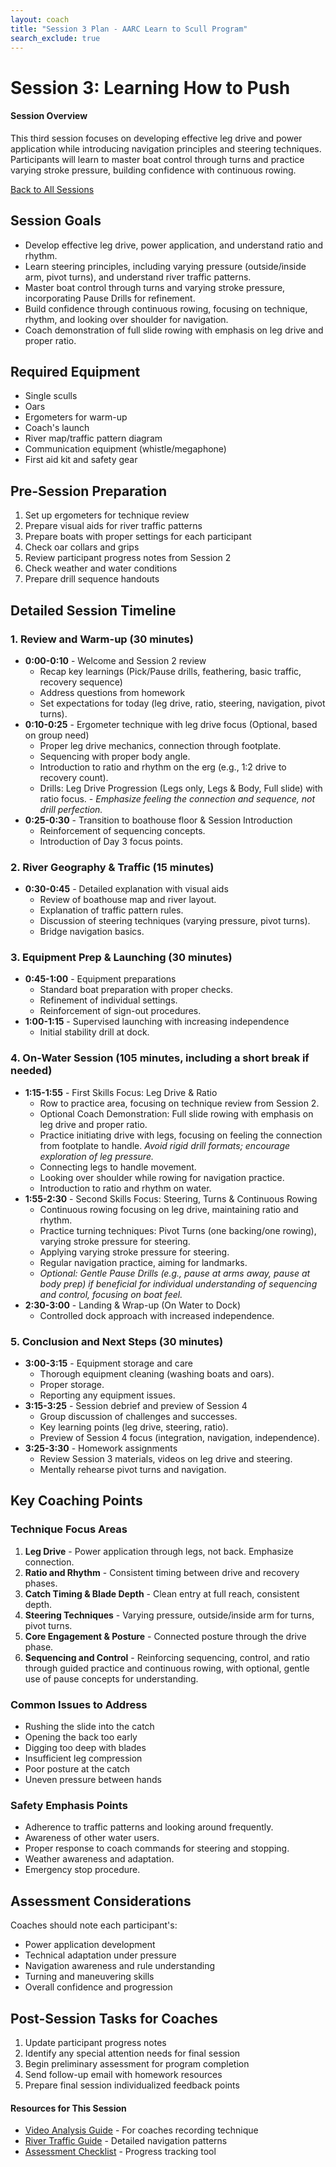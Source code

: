 ```yaml
---
layout: coach
title: "Session 3 Plan - AARC Learn to Scull Program"
search_exclude: true
---
```


# Session 3: Learning How to Push

<div class="info-box tip">
  <h4>Session Overview</h4>
  <p>This third session focuses on developing effective leg drive and power application while introducing navigation principles and steering techniques. Participants will learn to master boat control through turns and practice varying stroke pressure, building confidence with continuous rowing.</p>
  <div class="text-center mt-3">
    <a href="{{ site.baseurl }}/for-coaches/session-plans/overview.html" class="cta-button"><i class="fas fa-arrow-left"></i> Back to All Sessions</a>
  </div>
</div>

## Session Goals
- Develop effective leg drive, power application, and understand ratio and rhythm.
- Learn steering principles, including varying pressure (outside/inside arm, pivot turns), and understand river traffic patterns.
- Master boat control through turns and varying stroke pressure, incorporating Pause Drills for refinement.
- Build confidence through continuous rowing, focusing on technique, rhythm, and looking over shoulder for navigation.
- Coach demonstration of full slide rowing with emphasis on leg drive and proper ratio.

## Required Equipment
- Single sculls
- Oars
- Ergometers for warm-up
- Coach's launch
- River map/traffic pattern diagram
- Communication equipment (whistle/megaphone)
- First aid kit and safety gear

## Pre-Session Preparation
1. Set up ergometers for technique review
2. Prepare visual aids for river traffic patterns
3. Prepare boats with proper settings for each participant
4. Check oar collars and grips
5. Review participant progress notes from Session 2
6. Check weather and water conditions
7. Prepare drill sequence handouts

## Detailed Session Timeline

### 1. Review and Warm-up (30 minutes)
- **0:00-0:10** - Welcome and Session 2 review
   - Recap key learnings (Pick/Pause drills, feathering, basic traffic, recovery sequence)
   - Address questions from homework
   - Set expectations for today (leg drive, ratio, steering, navigation, pivot turns).
- **0:10-0:25** - Ergometer technique with leg drive focus (Optional, based on group need)
   - Proper leg drive mechanics, connection through footplate.
   - Sequencing with proper body angle.
   - Introduction to ratio and rhythm on the erg (e.g., 1:2 drive to recovery count).
   - Drills: Leg Drive Progression (Legs only, Legs & Body, Full slide) with ratio focus. - *Emphasize feeling the connection and sequence, not drill perfection.*
- **0:25-0:30** - Transition to boathouse floor & Session Introduction
   - Reinforcement of sequencing concepts.
   - Introduction of Day 3 focus points.

### 2. River Geography & Traffic (15 minutes)
- **0:30-0:45** - Detailed explanation with visual aids
   - Review of boathouse map and river layout.
   - Explanation of traffic pattern rules.
   - Discussion of steering techniques (varying pressure, pivot turns).
   - Bridge navigation basics.

### 3. Equipment Prep & Launching (30 minutes)
- **0:45-1:00** - Equipment preparations
   - Standard boat preparation with proper checks.
   - Refinement of individual settings.
   - Reinforcement of sign-out procedures.
- **1:00-1:15** - Supervised launching with increasing independence
   - Initial stability drill at dock.

### 4. On-Water Session (105 minutes, including a short break if needed)
- **1:15-1:55** - First Skills Focus: Leg Drive & Ratio
   - Row to practice area, focusing on technique review from Session 2.
   - Optional Coach Demonstration: Full slide rowing with emphasis on leg drive and proper ratio.
   - Practice initiating drive with legs, focusing on feeling the connection from footplate to handle. *Avoid rigid drill formats; encourage exploration of leg pressure.*
   - Connecting legs to handle movement.
   - Looking over shoulder while rowing for navigation practice.
   - Introduction to ratio and rhythm on water.
- **1:55-2:30** - Second Skills Focus: Steering, Turns & Continuous Rowing
   - Continuous rowing focusing on leg drive, maintaining ratio and rhythm.
   - Practice turning techniques: Pivot Turns (one backing/one rowing), varying stroke pressure for steering.
   - Applying varying stroke pressure for steering.
   - Regular navigation practice, aiming for landmarks.
   - *Optional: Gentle Pause Drills (e.g., pause at arms away, pause at body prep) if beneficial for individual understanding of sequencing and control, focusing on boat feel.*
- **2:30-3:00** - Landing & Wrap-up (On Water to Dock)
   - Controlled dock approach with increased independence.

### 5. Conclusion and Next Steps (30 minutes)
- **3:00-3:15** - Equipment storage and care
   - Thorough equipment cleaning (washing boats and oars).
   - Proper storage.
   - Reporting any equipment issues.
- **3:15-3:25** - Session debrief and preview of Session 4
   - Group discussion of challenges and successes.
   - Key learning points (leg drive, steering, ratio).
   - Preview of Session 4 focus (integration, navigation, independence).
- **3:25-3:30** - Homework assignments
   - Review Session 3 materials, videos on leg drive and steering.
   - Mentally rehearse pivot turns and navigation.

## Key Coaching Points

### Technique Focus Areas
1. **Leg Drive** - Power application through legs, not back. Emphasize connection.
2. **Ratio and Rhythm** - Consistent timing between drive and recovery phases.
3. **Catch Timing & Blade Depth** - Clean entry at full reach, consistent depth.
4. **Steering Techniques** - Varying pressure, outside/inside arm for turns, pivot turns.
5. **Core Engagement & Posture** - Connected posture through the drive phase.
6. **Sequencing and Control** - Reinforcing sequencing, control, and ratio through guided practice and continuous rowing, with optional, gentle use of pause concepts for understanding.

### Common Issues to Address
- Rushing the slide into the catch
- Opening the back too early
- Digging too deep with blades
- Insufficient leg compression
- Poor posture at the catch
- Uneven pressure between hands

### Safety Emphasis Points
- Adherence to traffic patterns and looking around frequently.
- Awareness of other water users.
- Proper response to coach commands for steering and stopping.
- Weather awareness and adaptation.
- Emergency stop procedure.

## Assessment Considerations
Coaches should note each participant's:
- Power application development
- Technical adaptation under pressure
- Navigation awareness and rule understanding
- Turning and maneuvering skills
- Overall confidence and progression

## Post-Session Tasks for Coaches
1. Update participant progress notes
2. Identify any special attention needs for final session
3. Begin preliminary assessment for program completion
4. Send follow-up email with homework resources
5. Prepare final session individualized feedback points

<div class="info-box note mt-4">
  <h4>Resources for This Session</h4>
  <ul>
    <li><a href="{{ site.baseurl }}/for-coaches/technical-coaching/video-analysis.html">Video Analysis Guide</a> - For coaches recording technique</li>
    <li><a href="{{ site.baseurl }}/for-coaches/safety-leadership/safety-protocols.html">River Traffic Guide</a> - Detailed navigation patterns</li>
    <li><a href="{{ site.baseurl }}/for-coaches/program-management/assessment-tools.html">Assessment Checklist</a> - Progress tracking tool</li>
  </ul>
</div>

<style>
  /* Session-specific styles can be added here */
  .drill-sequence {
    background-color: #f8f9fa;
    border-left: 3px solid var(--theme-color);
    padding: 1rem;
    margin: 1rem 0;
  }
</style>
